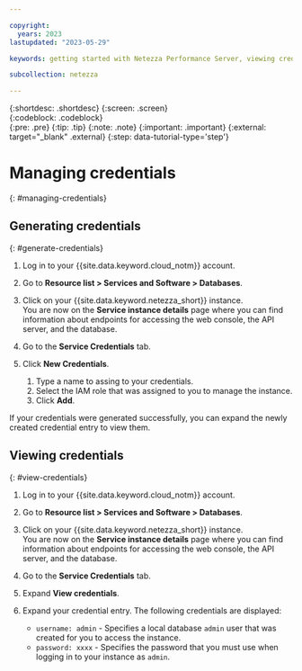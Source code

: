 ```yaml
---

copyright:
  years: 2023
lastupdated: "2023-05-29"

keywords: getting started with Netezza Performance Server, viewing credentials, adding credentials, Netezza Performance Server credentials

subcollection: netezza

---
```


{:shortdesc: .shortdesc}
{:screen: .screen}  
{:codeblock: .codeblock}  
{:pre: .pre}
{:tip: .tip}
{:note: .note}
{:important: .important}
{:external: target="_blank" .external}
{:step: data-tutorial-type='step'}

# Managing credentials
{: #managing-credentials}

## Generating credentials
{: #generate-credentials}

1. Log in to your {{site.data.keyword.cloud_notm}} account.
1. Go to **Resource list > Services and Software > Databases**.
1. Click on your {{site.data.keyword.netezza_short}} instance.  
   You are now on the **Service instance details** page where you can find information about endpoints for accessing the web console, the API server, and the database.
1. Go to the **Service Credentials** tab.
1. Click **New Credentials**.

   1. Type a name to assing to your credentials.
   1. Select the IAM role that was assigned to you to manage the instance.
   1. Click **Add**.

If your credentials were generated successfully, you can expand the newly created credential entry to view them.

## Viewing credentials
{: #view-credentials}

1. Log in to your {{site.data.keyword.cloud_notm}} account.
1. Go to **Resource list > Services and Software > Databases**.
1. Click on your {{site.data.keyword.netezza_short}} instance.  
   You are now on the **Service instance details** page where you can find information about endpoints for accessing the web console, the API server, and the database.
1. Go to the **Service Credentials** tab.
1. Expand **View credentials**.   
1. Expand your credential entry.
   The following credentials are displayed:

   - `username: admin` - Specifies a local database `admin` user that was created for you to access the instance.
   - `password: xxxx`  - Specifies the password that you must use when logging in to your instance as `admin`.  
   
